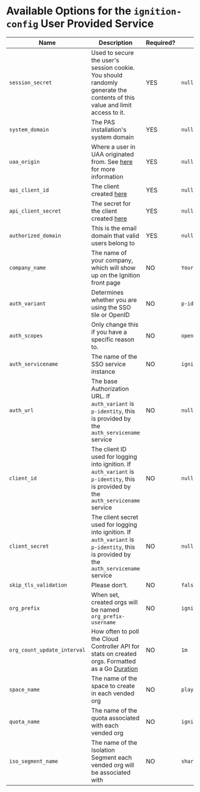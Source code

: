 # Available Options for the `ignition-config` User Provided Service

| Name | Description | Required? | Default Value | Example Value |
| --- | --- | --- | --- | --- |
| `session_secret` | Used to secure the user's session cookie. You should randomly generate the contents of this value and limit access to it. | YES | `null` | `somegeneratedvalue` |
| `system_domain` | The PAS installation's system domain | YES | `null` | `sys.example.net` |
| `uaa_origin` | Where a user in UAA originated from. See [here](./README.md#choose-your-authentication-method) for more information | YES | `null` | `ldap` |
| `api_client_id` | The client created [here](./README.md#create-the-ignition-uaa-client) | YES | `null` | `ignition` |
| `api_client_secret` | The secret for the client created [here](./README.md#create-the-ignition-uaa-client) | YES | `null` | `supersecretvalue` |
| `authorized_domain` | This is the email domain that valid users belong to | YES | `null` | ` @example.net` |
| `company_name` | The name of your company, which will show up on the Ignition front page | NO | `Your Company` | `My Company` |
| `auth_variant` | Determines whether you are using the SSO tile or OpenID | NO | `p-identity` | `p-identity` or `openid` |
| `auth_scopes` | Only change this if you have a specific reason to. | NO | `openid,profile,user_attributes` | `openid,profile,user_attributes` |
| `auth_servicename` | The name of the SSO service instance | NO | `ignition-identity` | `myssosi` |
| `auth_url` | The base Authorization URL. If `auth_variant` is `p-identity`, this is provided by the `auth_servicename` service | NO | `null` | `https://login.YOURSYSTEMDOMAIN` |
| `client_id` | The client ID used for logging into ignition. If `auth_variant` is `p-identity`, this is provided by the `auth_servicename` service | NO | `null` | `ignition-login`
| `client_secret` | The client secret used for logging into ignition. If `auth_variant` is `p-identity`, this is provided by the `auth_servicename` service | NO | `null` | `supersecret` |
| `skip_tls_validation` | Please don't. | NO | `false` | `true` |
| `org_prefix` | When set, created orgs will be named `org_prefix-username` | NO | `ignition` | `mycompany` |
| `org_count_update_interval` | How often to poll the Cloud Controller API for stats on created orgs. Formatted as a Go [Duration](https://golang.org/pkg/time/#Duration) | NO | `1m` | `1h` |
| `space_name` | The name of the space to create in each vended org | NO | `playground` | `sandbox` |
| `quota_name` | The name of the quota associated with each vended org | NO | `ignition` | `default` |
| `iso_segment_name` | The name of the Isolation Segment each vended org will be associated with | NO | `shared` | `iso-01` |
